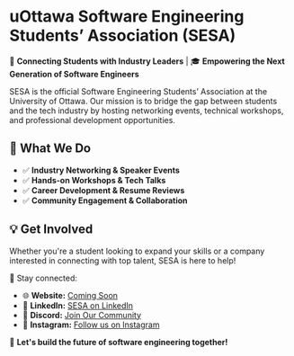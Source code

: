 # uOttawa Software Engineering Students’ Association (SESA)  

🚀 **Connecting Students with Industry Leaders** | 🎓 **Empowering the Next Generation of Software Engineers**  

SESA is the official Software Engineering Students’ Association at the University of Ottawa.
Our mission is to bridge the gap between students and the tech industry by hosting networking events, technical workshops, and professional development opportunities.  

## 🎯 What We Do  
- ✅ **Industry Networking & Speaker Events**  
- ✅ **Hands-on Workshops & Tech Talks**  
- ✅ **Career Development & Resume Reviews**  
- ✅ **Community Engagement & Collaboration**  

## 💡 Get Involved  
Whether you're a student looking to expand your skills or a company interested in connecting with top talent, SESA is here to help!  

📌 Stay connected:  
- 🌐 **Website:** [Coming Soon](#)  
- 💼 **LinkedIn:** [SESA on LinkedIn](https://ca.linkedin.com/company/software-engineering-student-association)  
- 💬 **Discord:** [Join Our Community](https://discord.gg/64GQtgXhah)
- 📸 **Instagram:** [Follow us on Instagram](https://instagram.com/uottawasesa)  

🚀 **Let's build the future of software engineering together!**
